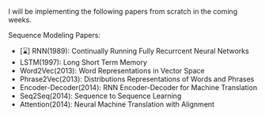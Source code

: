 I will be implementing the following papers from scratch in the coming weeks. 

Sequence Modeling Papers: 

- [⌛] RNN(1989): Continually Running Fully Recurrcent Neural Networks 
-  LSTM(1997): Long Short Term Memory 
-  Word2Vec(2013): Word Representations in Vector Space 
-  Phrase2Vec(2013): Distributions Representations of Words and Phrases 
-  Encoder-Decoder(2014): RNN Encoder-Decoder for Machine Translation 
-  Seq2Seq(2014): Sequence to Sequence Learning 
-  Attention(2014): Neural Machine Translation with Alignment 
